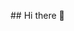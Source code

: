 <div id="header" align="center" style="width=400px; height=400px">
<svg version="1.0" xmlns="http://www.w3.org/2000/svg"
 width="1024.000000pt" height="1024.000000pt" viewBox="0 0 1024.000000 1024.000000"
 preserveAspectRatio="xMidYMid meet">

<g transform="translate(0.000000,1024.000000) scale(0.100000,-0.100000)"
fill="#000000" stroke="none">
<path d="M7900 9532 c-151 -6 -546 -47 -890 -92 -84 -11 -220 -23 -520 -46
-161 -13 -405 -18 -1140 -21 -1240 -6 -1488 4 -2255 91 -351 40 -564 57 -800
63 -200 5 -230 3 -325 -17 -469 -97 -861 -457 -975 -894 -65 -248 -61 -447 19
-966 80 -518 106 -907 106 -1597 0 -588 -27 -1086 -79 -1491 -11 -81 -29 -217
-40 -302 -46 -352 -64 -815 -40 -1015 38 -319 173 -617 365 -809 181 -181 421
-315 683 -380 266 -67 469 -65 1226 9 193 19 431 41 530 49 99 9 230 21 290
27 135 14 1702 21 1950 9 94 -5 292 -20 440 -34 1025 -98 1201 -111 1465 -103
258 8 421 45 637 148 169 80 356 233 466 379 133 178 236 444 267 694 19 145
7 526 -24 821 -104 966 -136 1486 -136 2170 0 599 22 903 105 1445 67 433 78
608 50 791 -40 270 -178 533 -379 727 -264 253 -576 361 -996 344z m-5405
-167 c237 -17 422 -35 735 -70 573 -66 626 -68 1830 -70 1315 -4 1423 1 2195
91 689 80 857 83 1084 18 105 -30 244 -95 325 -151 141 -98 292 -284 370 -454
126 -277 135 -483 47 -1004 -79 -466 -101 -753 -108 -1400 -6 -555 5 -841 52
-1415 13 -162 27 -331 30 -375 4 -44 17 -179 30 -300 76 -697 74 -980 -10
-1232 -70 -211 -176 -387 -303 -504 -122 -114 -306 -218 -477 -272 -176 -55
-232 -62 -490 -61 -257 1 -425 13 -1045 74 -659 65 -659 65 -1650 65 -990 0
-971 1 -1650 -66 -608 -59 -726 -69 -955 -75 -185 -6 -224 -4 -330 14 -410 71
-742 287 -908 592 -38 71 -98 226 -122 317 -63 240 -60 652 10 1193 35 266 62
484 69 550 37 341 58 1379 37 1840 -20 433 -37 611 -106 1060 -19 124 -39 272
-45 329 -41 417 51 716 304 979 197 206 504 338 786 341 47 0 180 -6 295 -14z"/>
<path d="M6755 8992 c-178 -52 -308 -180 -371 -367 l-27 -80 -3 -717 c-4 -702
-4 -717 15 -728 11 -5 33 -10 50 -10 34 0 43 8 214 192 65 70 135 137 154 149
l36 22 711 5 c587 3 721 6 771 19 228 56 423 273 485 537 52 221 30 426 -66
625 -37 77 -61 109 -127 176 -90 90 -159 131 -288 167 -72 21 -94 22 -784 24
-651 3 -715 2 -770 -14z m867 -300 c5 -5 2 -39 -7 -81 -8 -40 -15 -78 -15 -86
0 -10 28 -14 113 -17 126 -4 165 -18 197 -71 11 -18 20 -50 20 -72 0 -50 -60
-356 -73 -372 -6 -8 -36 -13 -83 -13 -53 0 -74 4 -74 13 0 6 14 88 32 181 l32
168 -23 20 c-20 15 -37 18 -100 16 l-76 -3 -35 -180 c-20 -99 -39 -188 -43
-197 -5 -15 -19 -18 -77 -18 -83 0 -86 4 -71 82 6 29 31 161 56 293 64 334 64
335 89 346 24 10 125 4 138 -9z m-421 -197 c51 -18 75 -37 108 -83 19 -27 23
-45 22 -103 -1 -124 -35 -200 -116 -261 -71 -54 -121 -68 -241 -68 -69 0 -105
-4 -111 -12 -6 -7 -15 -47 -22 -87 -6 -41 -17 -81 -23 -88 -15 -19 -137 -18
-144 1 -3 8 0 50 6 93 11 79 107 587 115 611 7 19 348 17 406 -3z m1253 -15
c74 -38 98 -76 104 -164 9 -144 -42 -242 -155 -298 -62 -30 -76 -33 -180 -37
-68 -2 -116 -8 -122 -15 -5 -6 -16 -47 -25 -91 -20 -99 -31 -108 -111 -100
-66 7 -74 14 -67 53 29 161 132 663 137 672 5 8 59 11 189 8 170 -3 184 -5
230 -28z"/>
<path d="M6944 8379 c-10 -16 -53 -219 -54 -251 0 -27 1 -28 58 -28 63 1 123
19 154 47 47 42 73 147 47 195 -6 11 -26 26 -44 34 -41 17 -151 19 -161 3z"/>
<path d="M8187 8377 c-19 -15 -71 -257 -58 -270 5 -5 43 -8 85 -5 116 5 167
53 174 161 4 61 3 64 -28 90 -17 15 -41 27 -53 28 -12 0 -41 2 -64 4 -22 2
-48 -2 -56 -8z"/>
<path d="M5042 8884 c-58 -29 -104 -76 -134 -139 l-21 -42 -46 28 c-133 82
-316 74 -423 -19 -47 -42 -89 -138 -96 -218 -4 -57 -6 -62 -23 -54 -27 15 -99
12 -159 -6 -108 -32 -200 -164 -200 -287 0 -52 35 -146 60 -162 7 -4 -3 -19
-31 -43 -75 -65 -97 -154 -62 -261 19 -59 75 -128 127 -156 35 -19 35 -19 91
4 133 55 227 -8 286 -191 18 -57 25 -68 40 -63 11 3 28 7 38 10 23 7 46 66 38
96 -4 16 -2 19 11 14 9 -4 28 -10 42 -12 70 -12 67 -8 73 -81 14 -144 64 -249
145 -301 129 -82 323 -58 417 52 34 39 44 66 84 215 11 39 14 42 46 42 43 0
51 -14 66 -111 6 -41 19 -110 30 -154 11 -44 21 -88 23 -98 8 -35 -20 -48 -92
-41 -54 5 -70 3 -80 -9 -18 -22 0 -53 33 -60 38 -7 145 2 168 14 28 16 49 74
41 116 -6 33 -5 35 12 28 10 -4 51 -15 89 -23 137 -29 253 9 318 105 33 50 67
176 67 249 0 29 5 56 10 59 6 3 10 23 10 44 0 38 -23 71 -49 71 -6 0 -23 12
-36 26 l-25 27 37 31 c31 28 36 38 37 79 1 43 3 47 29 53 39 8 94 58 119 108
40 77 21 194 -40 249 -20 18 -20 18 9 74 58 111 29 247 -67 314 -45 31 -55 34
-119 34 l-71 -1 0 51 c-1 56 -32 135 -67 174 -76 82 -243 78 -321 -8 l-19 -21
-29 50 c-63 111 -156 170 -269 170 -50 0 -77 -6 -117 -26z m176 -875 c17 -43
60 -86 107 -108 66 -31 174 -29 242 4 28 14 58 34 68 45 18 20 18 19 36 -19
21 -48 82 -91 138 -98 l41 -6 0 -57 c0 -31 3 -97 6 -146 l7 -89 -106 3 c-111
4 -231 -14 -287 -43 -17 -9 -41 -33 -55 -55 -23 -36 -29 -40 -68 -40 -38 0
-44 3 -62 37 -41 76 -154 108 -355 100 -135 -5 -217 -24 -252 -59 -17 -17 -29
-20 -73 -15 -29 3 -63 11 -75 17 -22 12 -22 12 -2 33 58 64 80 191 44 259
l-20 38 37 6 c96 15 154 61 177 140 8 30 12 64 8 76 l-6 23 23 -22 c41 -38
109 -63 173 -63 86 0 134 18 186 70 45 45 45 45 51 20 4 -14 11 -37 17 -51z
m-79 -568 c60 -18 71 -36 71 -116 0 -95 -22 -167 -68 -217 -48 -53 -86 -68
-169 -68 -153 1 -222 84 -239 289 -8 92 -3 98 89 118 69 14 261 10 316 -6z
m747 -6 c68 -32 74 -57 45 -179 -24 -100 -38 -130 -78 -169 -60 -56 -208 -60
-284 -7 -53 38 -89 141 -89 255 0 77 15 91 135 118 11 3 65 5 119 6 86 1 106
-2 152 -24z"/>
<path d="M4865 7700 c-56 -30 -89 -65 -82 -84 11 -29 37 -29 103 -2 77 31 81
31 163 6 70 -22 95 -15 89 24 -9 61 -194 99 -273 56z"/>
<path d="M5576 7695 c-22 -7 -48 -22 -59 -33 -16 -16 -17 -23 -7 -42 11 -20
16 -21 63 -14 65 10 96 10 174 0 55 -7 64 -6 70 9 10 28 -10 49 -63 66 -76 26
-134 30 -178 14z"/>
<path d="M4967 7292 c-25 -28 -22 -87 5 -106 49 -35 118 0 118 59 0 53 -88 86
-123 47z"/>
<path d="M5612 7294 c-47 -32 -16 -124 42 -124 13 0 35 9 50 21 72 56 -16 156
-92 103z"/>
<path d="M1755 8799 c-38 -22 -77 -64 -91 -98 -20 -48 -20 -1207 0 -1264 18
-49 42 -76 84 -94 47 -20 1498 -33 1555 -14 49 17 106 66 123 108 21 48 20
1219 0 1267 -14 34 -65 79 -101 89 -11 3 -364 9 -785 12 -580 5 -770 3 -785
-6z m944 -335 c15 -19 19 -34 14 -53 -27 -112 -228 -739 -240 -753 -34 -38
-103 -6 -103 47 0 32 217 732 236 763 20 31 67 30 93 -4z m-426 -131 c15 -18
20 -35 18 -64 0 -9 -45 -50 -98 -91 -54 -42 -107 -86 -118 -98 l-20 -22 35
-28 c19 -16 71 -57 115 -92 76 -60 80 -66 80 -103 0 -32 -5 -42 -24 -51 -33
-17 -45 -10 -162 81 -212 165 -204 157 -204 198 0 36 5 41 155 162 161 129
191 143 223 108z m757 -105 c167 -132 189 -156 172 -192 -15 -34 -307 -266
-334 -266 -12 0 -32 10 -45 22 -44 41 -33 59 97 162 74 60 118 101 114 109 -2
7 -44 42 -92 77 -114 83 -142 110 -142 134 0 27 39 66 65 66 13 0 82 -47 165
-112z"/>
<path d="M4163 7354 c-3 -10 7 -29 29 -52 47 -49 57 -71 66 -140 6 -53 9 -57
35 -60 26 -3 27 -2 27 50 0 81 -17 128 -65 175 -44 44 -81 55 -92 27z"/>
<path d="M7561 7161 c-13 -13 -22 -41 -27 -81 -5 -44 -11 -63 -23 -67 -9 -2
-33 -12 -53 -20 l-38 -16 -45 42 c-66 61 -86 57 -173 -33 -40 -41 -72 -82 -72
-93 0 -20 50 -106 69 -117 9 -6 -6 -49 -35 -104 -1 -2 -30 -7 -65 -12 -88 -12
-99 -28 -99 -135 0 -83 11 -133 32 -147 7 -3 38 -9 70 -13 l57 -7 26 -56 25
-55 -23 -26 c-37 -40 -57 -74 -57 -94 0 -11 32 -52 72 -93 89 -93 116 -96 194
-22 l31 29 46 -22 c45 -22 47 -25 58 -83 19 -91 30 -98 156 -94 122 4 127 7
138 98 l7 59 58 19 58 20 24 -25 c43 -46 75 -64 103 -57 31 8 155 146 155 173
0 10 -18 41 -40 68 l-40 50 28 56 c26 54 29 57 65 57 21 0 53 7 72 14 l35 15
0 114 c0 134 -3 139 -88 145 l-57 4 -26 54 -25 54 38 46 c21 25 38 57 38 70 0
20 -101 153 -135 176 -22 16 -55 6 -106 -32 -30 -22 -58 -40 -64 -40 -5 0 -29
8 -52 17 -42 18 -42 18 -49 82 -10 93 -21 101 -144 101 -86 0 -103 -3 -119
-19z m239 -386 c104 -53 160 -135 168 -245 8 -119 -43 -217 -146 -278 -41 -24
-57 -27 -132 -27 -97 0 -154 22 -219 85 -151 147 -84 398 128 477 47 18 156
11 201 -12z"/>
<path d="M1768 6876 c-49 -25 -48 -108 2 -133 34 -17 1296 -19 1333 -2 24 11
47 47 47 74 0 8 -10 25 -22 39 l-23 24 -657 5 c-478 3 -663 1 -680 -7z"/>
<path d="M3290 6860 c-28 -28 -26 -75 5 -105 24 -24 27 -25 185 -25 158 0 161
1 185 25 30 30 32 64 4 99 l-20 26 -170 0 c-156 0 -171 -2 -189 -20z"/>
<path d="M4990 6765 c-27 -33 30 -93 136 -142 100 -46 254 -32 254 23 0 33
-16 39 -102 35 -84 -3 -129 12 -212 68 -51 35 -59 37 -76 16z"/>
<path d="M6502 6598 c-5 -7 -43 -116 -83 -241 -57 -177 -71 -232 -63 -245 14
-21 41 -27 58 -13 8 6 49 117 91 246 66 196 76 237 65 250 -15 18 -54 20 -68
3z"/>
<path d="M4585 6548 c51 -233 245 -393 515 -424 l57 -6 -8 -42 c-33 -150 -128
-246 -281 -281 -168 -38 -337 2 -475 114 -112 91 -164 206 -164 364 0 79 -2
88 -17 82 -9 -3 -82 -24 -162 -46 -317 -87 -560 -164 -663 -209 -311 -138
-529 -346 -681 -647 -80 -160 -366 -900 -366 -948 0 -18 9 -31 31 -44 40 -24
97 -35 113 -22 9 7 23 7 47 1 19 -6 138 -35 264 -65 390 -93 505 -126 505
-144 0 -9 -23 -117 -50 -239 -28 -123 -50 -225 -50 -227 0 -1 -37 10 -82 25
-134 45 -214 60 -235 44 -39 -28 -4 -47 168 -90 319 -79 587 -144 824 -198
132 -31 276 -65 319 -76 129 -33 168 -29 306 35 129 59 254 105 338 125 28 6
55 16 58 21 8 14 111 10 177 -7 74 -19 173 -67 221 -106 68 -56 262 -372 306
-498 16 -48 0 -87 -45 -105 -43 -19 -88 -20 -82 -2 21 63 -138 322 -298 485
-91 91 -126 110 -139 76 -8 -21 -1 -31 56 -82 123 -111 337 -456 304 -490 -4
-4 -44 -9 -90 -10 l-81 -4 -12 44 c-18 65 -105 189 -209 295 -92 95 -126 112
-153 79 -9 -10 6 -30 67 -92 94 -95 201 -234 218 -283 16 -46 8 -49 -101 -50
l-80 0 -60 55 c-111 102 -131 116 -147 100 -38 -38 -160 -109 -216 -126 -79
-25 -193 -26 -317 -4 -55 10 -109 13 -140 9 -54 -7 -555 -7 -670 0 -38 2 -155
7 -260 10 -200 6 -383 20 -450 35 -22 5 -267 10 -545 10 -486 0 -506 -1 -537
-20 -29 -17 -33 -25 -33 -61 0 -36 6 -48 43 -84 23 -24 60 -49 82 -56 32 -11
261 -14 1208 -17 l1167 -2 26 -43 c15 -23 32 -45 37 -49 13 -8 -1 -6 752 -69
l610 -51 345 6 c190 4 415 9 500 11 85 3 389 10 675 15 901 17 958 19 1011 35
67 20 135 66 169 115 39 56 595 1626 595 1679 0 51 -16 86 -49 108 -25 17 -91
18 -1186 14 -1273 -4 -1184 1 -1253 -64 -30 -29 -53 -93 -263 -729 -127 -384
-236 -701 -241 -704 -5 -4 -48 -3 -95 1 -67 5 -83 10 -79 21 3 8 19 121 36
252 56 436 81 606 111 757 17 83 37 197 44 254 8 57 15 104 17 105 9 7 179 70
283 106 164 56 247 79 332 90 95 12 153 41 153 76 0 14 -35 105 -77 202 -251
580 -306 702 -340 756 -142 234 -330 382 -640 507 -147 59 -287 108 -295 103
-13 -9 -170 16 -237 37 -134 42 -261 122 -366 228 -33 34 -63 61 -68 61 -5 0
-5 -15 -2 -32z m1332 -1390 c-3 -8 -6 -5 -6 6 -1 11 2 17 5 13 3 -3 4 -12 1
-19z m-1407 -83 c74 -43 101 -162 59 -255 -45 -100 -113 -141 -242 -148 -101
-5 -98 -2 -117 -112 -18 -107 -20 -110 -86 -110 -37 0 -56 4 -60 14 -6 15 91
570 106 612 l10 26 148 -4 c125 -2 152 -6 182 -23z m316 10 c4 -8 -1 -54 -10
-102 -26 -142 -31 -133 73 -133 57 0 92 4 97 12 4 6 15 56 25 112 12 68 24
105 36 113 22 17 84 17 107 0 18 -13 16 -26 -33 -303 -28 -159 -56 -299 -61
-311 -8 -20 -17 -23 -65 -23 -39 0 -57 4 -61 14 -3 8 2 59 10 114 23 145 31
132 -78 132 -107 0 -97 8 -116 -100 -6 -36 -16 -87 -22 -113 l-10 -48 -61 3
c-59 3 -62 4 -65 29 -4 35 97 590 110 607 15 18 117 16 124 -3z m759 -3 c69
-24 90 -62 90 -162 0 -86 -22 -139 -77 -185 -51 -43 -90 -55 -177 -55 -91 0
-82 10 -105 -115 -22 -119 -19 -115 -86 -115 -33 0 -61 3 -64 8 -2 4 0 30 5
57 5 28 30 165 55 305 25 140 50 260 56 267 17 20 240 17 303 -5z"/>
<path d="M4285 4958 c-11 -31 -33 -153 -29 -160 9 -14 104 -9 134 7 38 20 50
43 50 99 0 35 -5 48 -19 56 -28 15 -131 13 -136 -2z"/>
<path d="M5387 4963 c-7 -10 -27 -122 -27 -145 0 -15 9 -18 61 -18 54 0 64 3
90 29 23 24 29 38 29 75 0 35 -5 48 -19 56 -23 12 -128 14 -134 3z"/>
<path d="M6256 6515 c-55 -31 -105 -60 -113 -66 -28 -24 -14 -58 53 -129 71
-74 104 -88 124 -50 10 18 3 28 -45 79 l-56 59 45 26 c25 14 67 38 92 52 50
29 62 47 44 69 -19 23 -38 18 -144 -40z"/>
<path d="M1775 6498 c-11 -6 -23 -16 -27 -22 -14 -20 -8 -74 10 -95 17 -21 24
-21 357 -21 187 0 348 0 357 0 26 0 58 40 58 72 0 17 -10 39 -25 53 l-24 25
-343 0 c-237 -1 -349 -4 -363 -12z"/>
<path d="M2675 6485 c-32 -32 -33 -74 -1 -104 24 -23 26 -23 346 -25 l322 -1
19 24 c28 35 25 85 -7 110 -26 20 -38 21 -341 21 l-314 0 -24 -25z"/>
<path d="M6632 6468 c-21 -21 -14 -37 38 -92 28 -29 50 -55 50 -59 0 -3 -31
-25 -70 -48 -38 -24 -72 -49 -75 -57 -6 -16 12 -52 26 -52 31 0 205 115 212
139 6 25 -9 50 -75 120 -57 60 -83 72 -106 49z"/>
<path d="M1773 6130 c-47 -20 -57 -87 -18 -125 22 -23 31 -25 128 -25 90 0
108 3 131 21 20 16 26 29 26 58 0 63 -24 76 -144 78 -55 2 -111 -2 -123 -7z"/>
<path d="M2205 6129 c-53 -30 -62 -94 -19 -128 26 -20 39 -21 299 -21 260 0
273 1 299 21 32 25 35 75 7 110 l-19 24 -274 2 c-187 2 -279 -1 -293 -8z"/>
<path d="M6552 5634 c-22 -15 -30 -57 -14 -80 21 -31 54 -34 412 -34 413 0
430 2 430 64 0 66 2 66 -425 66 -328 0 -384 -2 -403 -16z m802 -7 c26 -19 18
-68 -14 -84 -19 -9 -118 -12 -390 -12 -306 0 -368 2 -387 15 -28 18 -31 68 -5
83 28 17 773 14 796 -2z"/>
<path d="M8401 5516 c-12 -14 -141 -487 -141 -517 0 -10 10 -25 22 -33 57 -40
69 -20 143 246 36 131 65 251 65 267 0 45 -62 70 -89 37z"/>
<path d="M2001 5447 c-12 -16 -162 -545 -168 -598 -8 -63 59 -96 92 -46 13 20
77 239 158 541 l22 78 -24 19 c-27 22 -64 25 -80 6z"/>
<path d="M1621 5258 c-101 -91 -122 -122 -105 -158 16 -34 175 -190 193 -190
24 0 51 31 51 58 0 13 -26 46 -67 86 l-68 66 78 76 c79 77 95 112 65 142 -24
24 -47 11 -147 -80z"/>
<path d="M2176 5324 c-30 -29 -18 -57 54 -129 l70 -70 -75 -75 c-75 -75 -84
-94 -65 -131 20 -37 52 -21 153 76 130 126 130 128 4 253 -51 50 -100 92 -109
92 -9 0 -24 -7 -32 -16z"/>
<path d="M6983 5305 c-30 -21 -32 -80 -4 -95 13 -6 174 -10 455 -10 423 0 437
1 456 20 24 24 25 49 6 76 -14 18 -32 19 -453 22 -386 2 -441 1 -460 -13z
m895 -11 c26 -18 28 -41 5 -66 -15 -17 -42 -18 -453 -18 -326 0 -439 3 -448
12 -18 18 -15 65 6 77 11 7 169 11 443 10 364 0 429 -2 447 -15z"/>
<path d="M8554 5312 c-6 -4 -13 -15 -17 -25 -7 -20 24 -57 48 -57 29 0 14 -25
-33 -55 -39 -25 -47 -35 -47 -60 0 -26 4 -30 29 -33 22 -3 49 10 112 54 70 48
84 61 84 84 0 31 -18 49 -77 79 -43 21 -80 26 -99 13z"/>
<path d="M8075 5284 c-39 -39 9 -76 94 -72 61 3 78 19 67 61 -6 26 -9 27 -75
27 -51 0 -74 -4 -86 -16z"/>
<path d="M6826 4968 c-9 -12 -16 -30 -16 -39 0 -19 31 -49 51 -49 8 0 3 6 -11
13 -28 14 -35 51 -13 73 12 11 52 14 199 14 109 0 193 -4 205 -10 21 -12 26
-52 7 -68 -7 -5 -24 -12 -38 -15 l-25 -4 27 -2 c52 -2 78 58 40 92 -16 15 -46
17 -215 17 -191 0 -196 -1 -211 -22z"/>
<path d="M7426 4974 c-18 -18 -20 -47 -6 -75 8 -13 20 -19 43 -18 l32 1 -29 7
c-39 8 -53 32 -38 65 11 25 14 26 111 26 92 0 101 -2 115 -22 13 -18 16 -19
16 -6 0 28 -34 38 -134 38 -73 0 -98 -4 -110 -16z"/>
<path d="M7661 4918 c-1 -17 -14 -22 -71 -31 -15 -3 -9 -5 16 -6 43 -1 70 17
61 41 -4 8 -6 7 -6 -4z"/>
<path d="M6913 4883 c9 -2 25 -2 35 0 9 3 1 5 -18 5 -19 0 -27 -2 -17 -5z"/>
<path d="M6978 4883 c7 -3 16 -2 19 1 4 3 -2 6 -13 5 -11 0 -14 -3 -6 -6z"/>
<path d="M7018 4883 c7 -3 16 -2 19 1 4 3 -2 6 -13 5 -11 0 -14 -3 -6 -6z"/>
<path d="M7073 4883 c9 -2 25 -2 35 0 9 3 1 5 -18 5 -19 0 -27 -2 -17 -5z"/>
<path d="M7148 4883 c7 -3 16 -2 19 1 4 3 -2 6 -13 5 -11 0 -14 -3 -6 -6z"/>
<path d="M7513 4883 c9 -2 25 -2 35 0 9 3 1 5 -18 5 -19 0 -27 -2 -17 -5z"/>
<path d="M1744 4097 c-11 -7 -69 -52 -127 -100 -138 -115 -139 -117 -25 -233
45 -46 90 -86 100 -90 29 -9 57 5 64 33 6 21 -3 35 -60 92 -36 36 -66 71 -66
77 0 6 41 43 91 83 76 61 90 76 87 98 -4 36 -36 56 -64 40z"/>
<path d="M1946 4074 c-30 -29 -19 -58 49 -123 36 -35 65 -67 65 -72 0 -4 -31
-33 -69 -63 -91 -73 -101 -84 -101 -110 0 -31 24 -50 52 -42 13 3 71 46 131
96 139 118 139 116 12 239 -52 50 -101 91 -109 91 -8 0 -22 -7 -30 -16z"/>
<path d="M6549 1634 c-25 -7 -66 -31 -90 -53 -86 -76 -129 -192 -129 -351 0
-250 108 -400 300 -417 132 -12 252 64 299 191 60 163 40 405 -44 526 -69 100
-210 143 -336 104z m176 -168 c46 -30 68 -91 73 -202 5 -122 -13 -198 -61
-251 -65 -70 -163 -50 -211 42 -18 35 -21 57 -21 180 0 158 10 189 76 233 39
27 101 26 144 -2z"/>
<path d="M1353 1625 l-23 -16 0 -384 c0 -437 -7 -405 88 -405 75 0 81 12 84
159 l3 123 84 4 c175 11 252 89 255 259 1 99 -26 163 -92 212 -59 45 -98 54
-247 60 -110 4 -133 2 -152 -12z m288 -164 c25 -25 29 -37 29 -85 0 -97 -28
-126 -120 -126 l-50 0 0 120 0 120 56 0 c48 0 59 -4 85 -29z"/>
<path d="M2357 1632 c-23 -5 -27 -27 -30 -182 l-2 -135 -112 -3 -113 -3 0 149
c0 102 -4 152 -12 160 -16 16 -130 16 -146 0 -17 -17 -17 -769 0 -786 19 -19
123 -15 139 4 10 12 15 62 19 173 l5 156 90 1 c144 1 135 12 135 -169 0 -106
4 -157 12 -165 16 -16 109 -15 131 1 16 11 17 44 15 402 l-3 390 -56 5 c-30 3
-63 4 -72 2z"/>
<path d="M2650 1628 l-25 -14 -3 -383 c-1 -275 1 -388 9 -397 17 -21 123 -19
140 3 9 11 15 48 16 112 1 53 2 108 2 122 1 26 3 27 83 34 128 11 186 44 230
130 27 50 36 167 18 230 -17 61 -68 118 -132 145 -44 19 -76 23 -183 27 -96 3
-136 1 -155 -9z m281 -164 c21 -22 24 -35 24 -96 0 -64 -2 -72 -29 -94 -24
-21 -37 -24 -85 -22 l-56 3 -3 104 c-1 58 0 111 2 118 4 9 25 13 64 13 50 0
62 -4 83 -26z"/>
<path d="M3480 1628 l-25 -14 -3 -379 c-3 -456 -18 -415 149 -415 177 0 253
24 326 102 61 67 85 140 91 278 9 231 -64 368 -221 415 -72 22 -284 30 -317
13z m285 -168 c51 -32 78 -97 83 -201 9 -183 -70 -301 -193 -287 l-30 3 -3
245 c-1 134 0 251 3 259 8 20 97 8 140 -19z"/>
<path d="M4146 1625 c-21 -10 -21 -18 -24 -392 -2 -337 0 -383 14 -397 13 -14
47 -16 218 -16 144 0 205 3 214 12 7 7 12 35 12 63 0 79 -11 85 -163 85 l-127
0 0 90 0 90 109 0 c125 0 136 6 136 75 0 69 -11 75 -136 75 l-109 0 0 85 0 85
118 0 c79 0 124 4 135 13 23 17 33 96 14 121 -13 18 -29 19 -202 20 -111 1
-197 -3 -209 -9z"/>
<path d="M4650 1628 c-10 -4 -21 -11 -24 -17 -8 -13 172 -739 191 -768 12 -21
21 -23 107 -23 72 0 96 4 106 16 22 26 199 756 188 777 -7 14 -22 17 -77 17
-43 0 -72 -5 -79 -13 -6 -7 -36 -147 -67 -312 -60 -318 -63 -330 -70 -323 -2
2 -32 143 -65 313 -34 171 -66 315 -71 322 -11 13 -111 21 -139 11z"/>
<path d="M5355 1630 l-40 -5 -3 -389 c-1 -279 1 -393 9 -402 9 -11 56 -14 220
-14 196 0 209 1 219 19 15 29 12 93 -6 119 -14 21 -22 22 -150 22 l-135 0 3
88 3 87 105 3 c123 3 140 12 140 77 0 65 -17 74 -140 77 l-105 3 -3 83 -3 82
121 0 c107 0 122 2 140 20 21 21 28 92 12 117 -8 13 -307 23 -387 13z"/>
<path d="M5903 1632 c-20 -2 -37 -11 -43 -23 -17 -32 -9 -751 9 -772 12 -15
39 -17 202 -17 214 0 219 2 219 75 0 63 -16 75 -108 76 -42 1 -95 2 -117 3
l-40 1 -5 325 -5 325 -40 5 c-22 3 -55 4 -72 2z"/>
<path d="M7081 1621 c-21 -21 -21 -26 -21 -394 0 -428 -5 -407 87 -407 76 0
82 11 85 159 l3 123 80 3 c101 3 154 25 204 81 85 97 82 279 -6 368 -57 57
-126 77 -279 83 -124 5 -132 5 -153 -16z m290 -160 c28 -29 34 -50 29 -116 -3
-38 -24 -81 -45 -89 -9 -3 -41 -6 -71 -6 l-54 0 0 120 0 120 56 0 c48 0 59 -4
85 -29z"/>
<path d="M7703 1625 l-23 -16 0 -378 c0 -353 1 -379 18 -394 16 -15 46 -17
218 -17 142 0 203 3 212 12 7 7 12 35 12 63 0 79 -11 85 -163 85 l-127 0 0 90
0 90 109 0 c102 0 111 2 125 22 22 31 20 91 -2 111 -15 14 -40 17 -125 17
l-107 0 0 85 0 85 114 0 c94 0 118 3 136 18 28 22 37 89 17 117 -14 19 -29 20
-204 23 -159 2 -191 0 -210 -13z"/>
<path d="M8262 1624 l-22 -15 0 -379 c0 -432 -4 -410 83 -410 81 0 81 0 87
157 l5 138 31 3 c17 2 35 -3 41 -10 5 -7 31 -67 58 -133 26 -66 57 -128 67
-137 25 -22 139 -25 157 -5 8 10 -5 49 -56 160 l-66 146 41 46 c68 77 89 177
58 279 -39 130 -134 176 -361 176 -75 0 -106 -4 -123 -16z m297 -160 c39 -49
40 -139 2 -185 -15 -19 -31 -24 -85 -27 l-66 -4 0 121 0 121 64 0 c58 0 67 -3
85 -26z"/>
</g>
</svg>
</div>
## Hi there 👋

<!--
**skulsik/skulsik** is a ✨ _special_ ✨ repository because its `README.md` (this file) appears on your GitHub profile.

Here are some ideas to get you started:

- 🔭 I’m currently working on ...
- 🌱 I’m currently learning ...
- 👯 I’m looking to collaborate on ...
- 🤔 I’m looking for help with ...
- 💬 Ask me about ...
- 📫 How to reach me: ...
- 😄 Pronouns: ...
- ⚡ Fun fact: ...
-->
